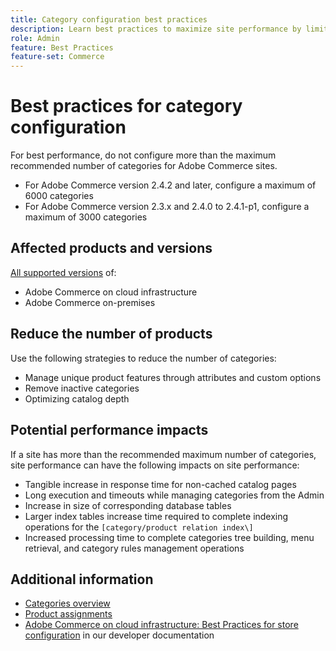 ```yaml
---
title: Category configuration best practices
description: Learn best practices to maximize site performance by limiting the number of  categories in the catalog.
role: Admin
feature: Best Practices
feature-set: Commerce
---
```


# Best practices for category configuration

For best performance, do not configure more than the maximum recommended number of categories for Adobe Commerce sites.

- For Adobe Commerce version 2.4.2 and later, configure a maximum of 6000 categories
- For Adobe Commerce version 2.3.x and 2.4.0 to 2.4.1-p1, configure a maximum of 3000 categories

## Affected products and versions

[All supported versions](../../../release/versions.md) of:

- Adobe Commerce on cloud infrastructure
- Adobe Commerce on-premises

## Reduce the number of products

Use the following strategies to reduce the number of categories:

- Manage unique product features through attributes and custom options
- Remove inactive categories
- Optimizing catalog depth

## Potential performance impacts

If a site has more than the recommended maximum number of categories, site performance can have the following impacts on site performance: 

- Tangible increase in response time for non-cached catalog pages
- Long execution and timeouts while managing categories from the Admin
- Increase in size of corresponding database tables
- Larger index tables increase time required to complete indexing operations for the `[category/product relation index\]`
- Increased processing time to complete categories tree building, menu retrieval, and category rules management operations

## Additional information

- [Categories overview](https://experienceleague.adobe.com/docs/commerce-admin/catalog/categories/categories.html)
- [Product assignments](https://experienceleague.adobe.com/docs/commerce-admin/catalog/categories/products-in-category/categories-product-assignments.html)
- [Adobe Commerce on cloud infrastructure: Best Practices for store configuration](https://devdocs.magento.com/cloud/configure/configure-best-practices.html) in our developer documentation
